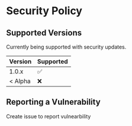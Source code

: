 # Security Policy

## Supported Versions

Currently being supported with security updates.

| Version | Supported          |
| ------- | ------------------ |
| 1.0.x   | :white_check_mark: |
| < Alpha   | :x:                |

## Reporting a Vulnerability

Create issue to report vulnearbility
